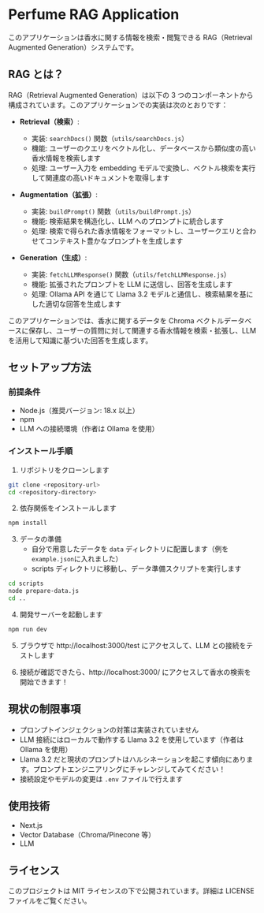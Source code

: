 # Perfume RAG Application

このアプリケーションは香水に関する情報を検索・閲覧できる RAG（Retrieval Augmented Generation）システムです。

## RAG とは？

RAG（Retrieval Augmented Generation）は以下の 3 つのコンポーネントから構成されています。このアプリケーションでの実装は次のとおりです：

- **Retrieval（検索）**:

  - 実装: `searchDocs()` 関数（`utils/searchDocs.js`）
  - 機能: ユーザーのクエリをベクトル化し、データベースから類似度の高い香水情報を検索します
  - 処理: ユーザー入力を embedding モデルで変換し、ベクトル検索を実行して関連度の高いドキュメントを取得します

- **Augmentation（拡張）**:

  - 実装: `buildPrompt()` 関数（`utils/buildPrompt.js`）
  - 機能: 検索結果を構造化し、LLM へのプロンプトに統合します
  - 処理: 検索で得られた香水情報をフォーマットし、ユーザークエリと合わせてコンテキスト豊かなプロンプトを生成します

- **Generation（生成）**:
  - 実装: `fetchLLMResponse()` 関数（`utils/fetchLLMResponse.js`）
  - 機能: 拡張されたプロンプトを LLM に送信し、回答を生成します
  - 処理: Ollama API を通じて Llama 3.2 モデルと通信し、検索結果を基にした適切な回答を生成します

このアプリケーションでは、香水に関するデータを Chroma ベクトルデータベースに保存し、ユーザーの質問に対して関連する香水情報を検索・拡張し、LLM を活用して知識に基づいた回答を生成します。

## セットアップ方法

### 前提条件

- Node.js（推奨バージョン: 18.x 以上）
- npm
- LLM への接続環境（作者は Ollama を使用）

### インストール手順

1. リポジトリをクローンします

```bash
git clone <repository-url>
cd <repository-directory>
```

2. 依存関係をインストールします

```bash
npm install
```

3. データの準備
   - 自分で用意したデータを `data` ディレクトリに配置します（例を`example.json`に入れました）
   - scripts ディレクトリに移動し、データ準備スクリプトを実行します

```bash
cd scripts
node prepare-data.js
cd ..
```

4. 開発サーバーを起動します

```bash
npm run dev
```

5. ブラウザで http://localhost:3000/test にアクセスして、LLM との接続をテストします

6. 接続が確認できたら、http://localhost:3000/ にアクセスして香水の検索を開始できます！

## 現状の制限事項

- プロンプトインジェクションの対策は実装されていません
- LLM 接続にはローカルで動作する Llama 3.2 を使用しています（作者は Ollama を使用）
- Llama 3.2 だと現状のプロンプトはハルシネーションを起こす傾向にあります。プロンプトエンジニアリングにチャレンジしてみてください！
- 接続設定やモデルの変更は `.env` ファイルで行えます

## 使用技術

- Next.js
- Vector Database（Chroma/Pinecone 等）
- LLM

## ライセンス

このプロジェクトは MIT ライセンスの下で公開されています。詳細は LICENSE ファイルをご覧ください。
